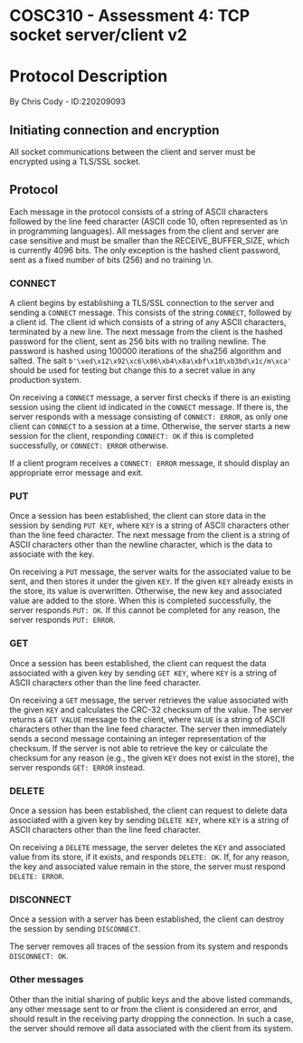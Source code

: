# COSC310 - Assessment 4: TCP socket server/client v2
# Protocol Description
By Chris Cody - ID:220209093

## Initiating connection and encryption
All socket communications between the client and server must be encrypted using a TLS/SSL socket. 

## Protocol
Each message in the protocol consists of a string of ASCII characters followed by the line feed character (ASCII code 10, often represented as \n in programming languages). All messages from the client and server are case sensitive and must be smaller than the RECEIVE_BUFFER_SIZE, which is currently 4096 bits. The only exception is the hashed client password, sent as a fixed number of bits (256) and no training \n.

### CONNECT
A client begins by establishing a TLS/SSL connection to the server and sending a `CONNECT` message. This consists of the string `CONNECT`, followed by a client id. The client id which consists of a string of any ASCII characters, terminated by a new line. The next message from the client is the hashed password for the client, sent as 256 bits with no trailing newline. The password is hashed using 100000 iterations of the sha256 algorithm and salted. The salt `b'\xed\x12\x92\xc6\x86\xb4\x8a\xbf\x10\xb3bd\x1c/m\xca'` should be used for testing but change this to a secret value in any production system.

On receiving a `CONNECT` message, a server first checks if there is an existing session using the client id indicated in the `CONNECT` message. If there is, the server responds with a message consisting of `CONNECT: ERROR`, as only one client can `CONNECT` to a session at a time. Otherwise, the server starts a new session for the client, responding `CONNECT: OK` if this is completed successfully, or `CONNECT: ERROR` otherwise.

If a client program receives a `CONNECT: ERROR` message, it should display an appropriate error message and exit.

### PUT
Once a session has been established, the client can store data in the session by sending `PUT KEY`, where `KEY` is a string of ASCII characters other than the line feed character. The next message from the client is a string of ASCII characters other than the newline character, which is the data to associate with the key.

On receiving a `PUT` message, the server waits for the associated value to be sent, and then stores it under the given `KEY`. If the given `KEY` already exists in the store, its value is overwritten. Otherwise, the new key and associated value are added to the store. When this is completed successfully, the server responds `PUT: OK`. If this cannot be completed for any reason, the server responds `PUT: ERROR`.

### GET
Once a session has been established, the client can request the data associated with a given key by sending `GET KEY`, where `KEY` is a string of ASCII characters other than the line feed character.

On receiving a `GET` message, the server retrieves the value associated with the given `KEY` and calculates the CRC-32 checksum of the value. The server returns a `GET VALUE` message to the client, where `VALUE` is a string of ASCII characters other than the line feed character. The server then immediately sends a second message containing an integer representation of the checksum. If the server is not able to retrieve the key or calculate the checksum for any reason (e.g., the given `KEY` does not exist in the store), the server responds `GET: ERROR` instead.

### DELETE
Once a session has been established, the client can request to delete data associated with a given key by sending `DELETE KEY`, where `KEY` is a string of ASCII characters other than the line feed character.

On receiving a `DELETE` message, the server deletes the `KEY` and associated value from its store, if it exists, and responds `DELETE: OK`. If, for any reason, the key and associated value remain in the store, the server must respond `DELETE: ERROR`.

### DISCONNECT
Once a session with a server has been established, the client can destroy the session by sending `DISCONNECT`.

The server removes all traces of the session from its system and responds `DISCONNECT: OK`.

### Other messages
Other than the initial sharing of public keys and the above listed commands, any other message sent to or from the client is considered an error, and should result in the receiving party dropping the connection. In such a case, the server should remove all data associated with the client from its system.